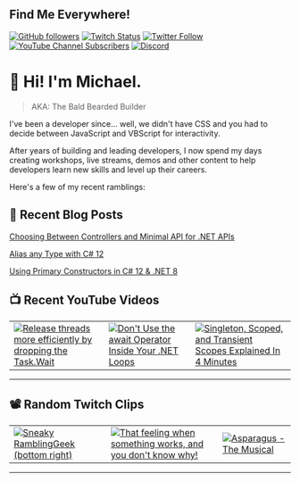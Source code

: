 ## Find Me Everywhere!

[![GitHub followers](https://img.shields.io/github/followers/michaeljolley?style=social)](https://github.com/michaeljolley) [![Twitch Status](https://img.shields.io/twitch/status/baldbeardedbuilder?style=social)](https://twitch.tv/baldbeardedbuilder) [![Twitter Follow](https://img.shields.io/twitter/follow/michaeljolley?style=social)](https://twitter.com/michaeljolley) [![YouTube Channel Subscribers](https://img.shields.io/youtube/channel/subscribers/UCn2FoDbv_veJB_UbrF93_jw?style=social)](https://youtube.com/baldbeardedbuilder) [![Discord](https://img.shields.io/discord/565665509350178827)](https://discord.gg/XSG7HJm)

# 👋 Hi! I'm Michael.

> AKA: The Bald Bearded Builder

I've been a developer since... well, we didn't have CSS and you had to decide between JavaScript and VBScript for interactivity.

After years of building and leading developers, I now spend my days creating workshops, live streams, demos and other content to help developers learn new skills and level up their careers.

Here's a few of my recent ramblings:

## 📝 Recent Blog Posts


[Choosing Between Controllers and Minimal API for .NET APIs](https:&#x2F;&#x2F;baldbeardedbuilder.com&#x2F;blog&#x2F;choosing-between-dotnet-controllers-and-minimal-apis&#x2F;)


[Alias any Type with C# 12](https:&#x2F;&#x2F;baldbeardedbuilder.com&#x2F;blog&#x2F;alias-any-type-in-csharp-12&#x2F;)


[Using Primary Constructors in C# 12 &amp; .NET 8](https:&#x2F;&#x2F;baldbeardedbuilder.com&#x2F;blog&#x2F;primary-constructors-in-csharp-12-dotnet&#x2F;)


## 📺 Recent YouTube Videos

<table>
  <tr>
    <td>
      <a href="https://www.youtube.com/watch?v=51d4fQqSg9M" target="_blank">
        <img style="align=center" src="https://i2.ytimg.com/vi/51d4fQqSg9M/mqdefault.jpg" alt="Release threads more efficiently by dropping the Task.Wait"/>
      </a>
    </td>
    <td>
      <a href="https://www.youtube.com/watch?v=BdnpTrviJko" target="_blank">
        <img style="align=center" src="https://i2.ytimg.com/vi/BdnpTrviJko/mqdefault.jpg" alt="Don&#39;t Use the await Operator Inside Your .NET Loops"/>
      </a>
    </td>
    <td>
      <a href="https://www.youtube.com/watch?v=ToFqISWq4is" target="_blank">
        <img style="align=center" src="https://i2.ytimg.com/vi/ToFqISWq4is/mqdefault.jpg" alt="Singleton, Scoped, and Transient Scopes Explained In 4 Minutes"/>
      </a>
    </td>
  </tr>
</table>

---

## 📽️ Random Twitch Clips

<table>
  <tr>
    <td>
      <a href="https://clips.twitch.tv/ZealousMotionlessMageVoHiYo" target="_blank">
        <img src="https://clips-media-assets2.twitch.tv/AT-cm%7C858708684-preview-480x272.jpg" alt="Sneaky RamblingGeek (bottom right)"/>
      </a>
    </td>
    <td>
      <a href="https://clips.twitch.tv/BumblingSilkyYogurtShazBotstix-434-H7wF46tQD3yx" target="_blank">
        <img src="https://clips-media-assets2.twitch.tv/AT-cm%7C1073008153-preview-480x272.jpg" alt="That feeling when something works, and you don&#39;t know why!"/>
      </a>
    </td>
    <td>
      <a href="https://clips.twitch.tv/TardyAffluentCheeseAMPEnergy-7LSKu--125lSfUIN" target="_blank">
        <img src="https://clips-media-assets2.twitch.tv/AT-cm%7C1072636746-preview-480x272.jpg" alt="Asparagus - The Musical"/>
      </a>
    </td>
  </tr>
</table>

---
